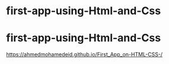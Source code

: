 # first-app-using-Html-and-Css
# first-app-using-Html-and-Css



https://ahmedmohamedeid.github.io/First_App_on-HTML-CSS-/
